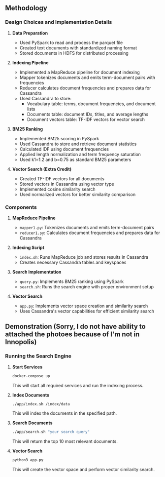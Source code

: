 ## Methodology

### Design Choices and Implementation Details

1. **Data Preparation**
   - Used PySpark to read and process the parquet file
   - Created text documents with standardized naming format
   - Stored documents in HDFS for distributed processing

2. **Indexing Pipeline**
   - Implemented a MapReduce pipeline for document indexing
   - Mapper tokenizes documents and emits term-document pairs with frequencies
   - Reducer calculates document frequencies and prepares data for Cassandra
   - Used Cassandra to store:
     - Vocabulary table: terms, document frequencies, and document lists
     - Documents table: document IDs, titles, and average lengths
     - Document vectors table: TF-IDF vectors for vector search

3. **BM25 Ranking**
   - Implemented BM25 scoring in PySpark
   - Used Cassandra to store and retrieve document statistics
   - Calculated IDF using document frequencies
   - Applied length normalization and term frequency saturation
   - Used k1=1.2 and b=0.75 as standard BM25 parameters

4. **Vector Search (Extra Credit)**
   - Created TF-IDF vectors for all documents
   - Stored vectors in Cassandra using vector type
   - Implemented cosine similarity search
   - Used normalized vectors for better similarity comparison

### Components

1. **MapReduce Pipeline**
   - `mapper1.py`: Tokenizes documents and emits term-document pairs
   - `reducer1.py`: Calculates document frequencies and prepares data for Cassandra

2. **Indexing Script**
   - `index.sh`: Runs MapReduce job and stores results in Cassandra
   - Creates necessary Cassandra tables and keyspaces

3. **Search Implementation**
   - `query.py`: Implements BM25 ranking using PySpark
   - `search.sh`: Runs the search engine with proper environment setup

4. **Vector Search**
   - `app.py`: Implements vector space creation and similarity search
   - Uses Cassandra's vector capabilities for efficient similarity search

## Demonstration (Sorry, I do not have ability to attached the photoes because of I'm not in Innopolis)

### Running the Search Engine

1. **Start Services**
   ```bash
   docker-compose up
   ```
   This will start all required services and run the indexing process.

2. **Index Documents**
   ```bash
   ./app/index.sh /index/data
   ```
   This will index the documents in the specified path.

3. **Search Documents**
   ```bash
   ./app/search.sh "your search query"
   ```
   This will return the top 10 most relevant documents.

4. **Vector Search**
   ```bash
   python3 app.py
   ```
   This will create the vector space and perform vector similarity search.



